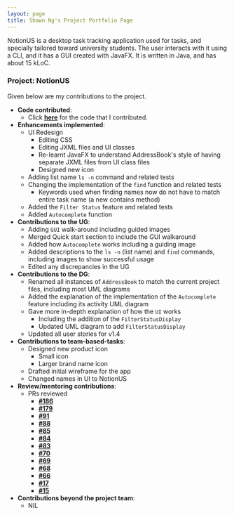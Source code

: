```yaml
---
layout: page
title: Shawn Ng's Project Portfolio Page
---
```


NotionUS is a desktop task tracking application used for tasks, and specially tailored toward university students. The user interacts with it using a CLI, and it has a GUI created with JavaFX. It is written in Java, and has about 15 kLoC.

### Project: NotionUS

Given below are my contributions to the project.

* **Code contributed**:
  * Click [**here**](https://nus-cs2103-ay2223s1.github.io/tp-dashboard/?search=snigloo&breakdown=true&sort=groupTitle&sortWithin=title&since=2022-09-16&timeframe=commit&mergegroup=&groupSelect=groupByRepos&checkedFileTypes=docs~functional-code~test-code~other)
for the code that I contributed.
* **Enhancements implemented**: 
  * UI Redesign
    * Editing CSS
    * Editing JXML files and UI classes
    * Re-learnt JavaFX to understand AddressBook's style of having separate JXML files from UI class files
    * Designed new icon
  * Adding list name `ls -n` command and related tests
  * Changing the implementation of the `find` function and related tests
    * Keywords used when finding names now do not have to match entire task name (a new contains method)
  * Added the `Filter Status` feature and related tests
  * Added `Autocomplete` function
* **Contributions to the UG**:
  * Adding `GUI` walk-around including guided images
  * Merged Quick start section to include the GUI walkaround
  * Added how `Autocomplete` works including a guiding image
  * Added descriptions to the `ls -n` (list name) and `find` commands, including images to show successful usage
  * Edited any discrepancies in the UG
* **Contributions to the DG**: 
  * Renamed all instances of `AddressBook` to match the current project files, including most UML diagrams
  * Added the explanation of the implementation of the `Autocomplete` feature including its activity UML diagram
  * Gave more in-depth explanation of how the `UI` works
    * Including the addition of the `FilterStatusDisplay`
    * Updated UML diagram to add `FilterStatusDisplay`
  * Updated all user stories for v1.4
* **Contributions to team-based-tasks**: 
  * Designed new product icon
    * Small icon
    * Larger brand name icon
  * Drafted initial wireframe for the app
  * Changed names in UI to NotionUS
* **Review/mentoring contributions**: 
  * PRs reviewed
    * [**#186**](https://github.com/AY2223S1-CS2103T-F12-3/tp/pull/186)
    * [**#179**](https://github.com/AY2223S1-CS2103T-F12-3/tp/pull/179)
    * [**#91**](https://github.com/AY2223S1-CS2103T-F12-3/tp/pull/91)
    * [**#88**](https://github.com/AY2223S1-CS2103T-F12-3/tp/pull/88)
    * [**#85**](https://github.com/AY2223S1-CS2103T-F12-3/tp/pull/85)
    * [**#84**](https://github.com/AY2223S1-CS2103T-F12-3/tp/pull/84)
    * [**#83**](https://github.com/AY2223S1-CS2103T-F12-3/tp/pull/83)
    * [**#70**](https://github.com/AY2223S1-CS2103T-F12-3/tp/pull/70)
    * [**#69**](https://github.com/AY2223S1-CS2103T-F12-3/tp/pull/69)
    * [**#68**](https://github.com/AY2223S1-CS2103T-F12-3/tp/pull/68)
    * [**#66**](https://github.com/AY2223S1-CS2103T-F12-3/tp/pull/66)
    * [**#17**](https://github.com/AY2223S1-CS2103T-F12-3/tp/pull/17)
    * [**#15**](https://github.com/AY2223S1-CS2103T-F12-3/tp/pull/15)
* **Contributions beyond the project team**: 
  * NIL
